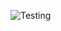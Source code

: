 ![Testing](https://github.com/mcbillings/liatrio-chapter-2/actions/workflows/getting-started.yml/badge.svg)
